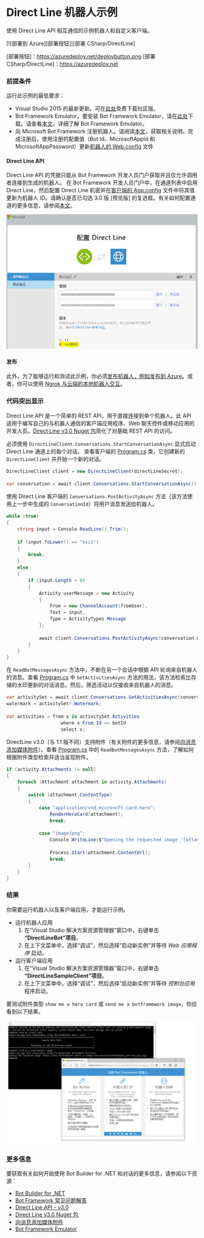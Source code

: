 ﻿# Direct Line 机器人示例

使用 Direct Line API 相互通信的示例机器人和自定义客户端。

[![部署到 Azure][部署按钮]][部署 CSharp/DirectLine]

[部署按钮]：https://azuredeploy.net/deploybutton.png
[部署 CSharp/DirectLine]：https://azuredeploy.net

### 前提条件

运行此示例的最低要求：
* Visual Studio 2015 的最新更新。可在[此处](http://www.visualstudio.com)免费下载社区版。
* Bot Framework Emulator。要安装 Bot Framework Emulator，请在[此处](https://emulator.botframework.com/)下载。请查看[本文](https://github.com/microsoft/botframework-emulator/wiki/Getting-Started)，详细了解 Bot Framework Emulator。
* 向 Microsoft Bot Framework 注册机器人。请阅读[本文](https://docs.microsoft.com/zh-cn/bot-framework/portal-register-bot)，获取相关说明。完成注册后，使用注册的配置值（Bot Id、MicrosoftAppId 和 MicrosoftAppPassword）更新[机器人的 Web.config](DirectLineBot/Web.config#L9-L11) 文件

#### Direct Line API
Direct Line API 的凭据只能从 Bot Framework 开发人员门户获取并且仅允许调用者连接到生成的机器人。
在 Bot Framework 开发人员门户中，在通道列表中启用 Direct Line，然后配置 Direct Line 机密并在[客户端的 App.config](DirectLineClient/App.config#L4-L5) 文件中将其值更新为机器人 ID。请确认是否已勾选 3.0 版 [预览版] 的复选框。有关如何配置通道的更多信息，请参阅[本文](https://docs.microsoft.com/zh-cn/bot-framework/portal-configure-channels)。

![配置 Direct Line](images/outcome-configure.png)

#### 发布
此外，为了能够运行和测试此示例，你必须[发布机器人，例如发布到 Azure](https://docs.microsoft.com/zh-cn/bot-framework/publish-bot-overview)。或者，你可以使用 [Ngrok 与云端的本地机器人交互](https://blogs.msdn.microsoft.com/jamiedalton/2016/07/29/ms-bot-framework-ngrok/)。 

### 代码突出显示

Direct Line API 是一个简单的 REST API，用于直接连接到单个机器人。此 API 适用于编写自己的与机器人通信的客户端应用程序、Web 聊天控件或移动应用的开发人员。[Direct Line v3.0 Nuget 包](https://www.nuget.org/packages/Microsoft.Bot.Connector.DirectLine/3.0.0-beta)简化了对基础 REST API 的访问。

必须使用 `DirectLineClient.Conversations.StartConversationAsync` 显式启动 Direct Line 通道上的每个对话。
查看客户端的 [Program.cs](DirectLineClient/Program.cs#L25-L27) 类，它创建新的 `DirectLineClient` 并开始一个新的对话。


````C#
DirectLineClient client = new DirectLineClient(directLineSecret);
            
var conversation = await client.Conversations.StartConversationAsync();
````

使用 Direct Line 客户端的 `Conversations.PostActivityAsync` 方法（该方法使用上一步中生成的 `ConversationId`）将用户消息发送给机器人。

````C#
while (true)
{
    string input = Console.ReadLine().Trim();

    if (input.ToLower() == "exit")
    {
        break;
    }
    else
    {
        if (input.Length > 0)
        {
            Activity userMessage = new Activity
            {
                From = new ChannelAccount(fromUser),
                Text = input,
                Type = ActivityTypes.Message
            };

            await client.Conversations.PostActivityAsync(conversation.ConversationId, userMessage);
        }
    }
}
````

在 `ReadBotMessagesAsync` 方法中，不断在另一个会话中根据 API 轮询来自机器人的消息。查看 [Program.cs](DirectLineClient/Program.cs#L64-L69) 中 `GetActivitiesAsync` 方法的用法，该方法检索比存储的水印更新的对话消息。然后，筛选活动以仅接收来自机器人的消息。

````C#
var activitySet = await client.Conversations.GetActivitiesAsync(conversationId, watermark);
watermark = activitySet?.Watermark;

var activities = from x in activitySet.Activities
                    where x.From.Id == botId
                    select x;
````

DirectLine v3.0（与 1.1 版不同）支持附件（有关附件的更多信息，请参阅[向消息添加媒体附件](https://docs.microsoft.com/zh-cn/bot-framework/dotnet/bot-builder-dotnet-add-media-attachments)）。查看 [Program.cs](DirectLineClient/Program.cs#L75-L92) 中的 `ReadBotMessagesAsync` 方法，了解如何根据附件类型检索并适当呈现附件。


````C#
if (activity.Attachments != null)
{
    foreach (Attachment attachment in activity.Attachments)
    {
        switch (attachment.ContentType)
        {
            case "application/vnd.microsoft.card.hero":
                RenderHeroCard(attachment);
                break;

            case "image/png":
                Console.WriteLine($"Opening the requested image '{attachment.ContentUrl}'");

                Process.Start(attachment.ContentUrl);
                break;
        }
    }
}
````


### 结果

你需要运行机器人以及客户端应用，才能运行示例。
* 运行机器人应用
    1. 在“Visual Studio 解决方案资源管理器”窗口中，右键单击 **“DirectLineBot”项目**。
    2. 在上下文菜单中，选择“调试”，然后选择“启动新实例”并等待 _Web 应用程序_ 启动。
* 运行客户端应用
    1. 在“Visual Studio 解决方案资源管理器”窗口中，右键单击 **“DirectLineSampleClient”项目**。
    2. 在上下文菜单中，选择“调试”，然后选择“启动新实例”并等待 _控制台应用_ 程序启动。

要测试附件类型 `show me a hero card` 或 `send me a botframework image`，你应看到以下结果。

![示例结果](images/outcome.png)

### 更多信息

要获取有关如何开始使用 Bot Builder for .NET 和对话的更多信息，请参阅以下资源：
* [Bot Builder for .NET](https://docs.microsoft.com/zh-cn/bot-framework/dotnet/)
* [Bot Framework 常见问题解答](https://docs.microsoft.com/zh-cn/bot-framework/resources-bot-framework-faq#i-have-a-communication-channel-id-like-to-be-configurable-with-bot-framework-can-i-work-with-microsoft-to-do-that)
* [Direct Line API - v3.0](https://docs.botframework.com/zh-cn/restapi/directline3/)
* [Direct Line v3.0 Nuget 包](https://www.nuget.org/packages/Microsoft.Bot.Connector.DirectLine/3.0.0-beta)
* [向消息添加媒体附件](https://docs.microsoft.com/zh-cn/bot-framework/dotnet/bot-builder-dotnet-add-media-attachments)
* [Bot Framework Emulator](https://github.com/microsoft/botframework-emulator/wiki/Getting-Started)
